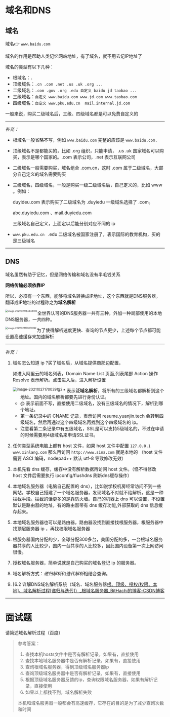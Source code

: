# 域名和DNS
## 域名

域名👉 `www.baidu.com`

域名的作用是帮助人类记忆网站地址，有了域名，就不用去记IP地址了

域名的类型有以下几种：

- 根域名：`.`
- 顶级域名：`.cn .com .net .us .uk .org ... `
- 二级域名：`.com .gov .org .edu 自定义 baidu jd taobao ...`
- 三级域名：`自定义 www.baidu.com www.jd.com www.taobao.com`
- 四级域名：`自定义 www.pku.edu.cn  mail.internal.jd.com`

一般来说，购买二级域名后，三级、四级域名都是可以免费自定义的

----

*补充：*

- 根域名一般省略不写，例如 `www.baidu.com` 完整的应该是 `www.baidu.com.`

- 顶级域名不是都能买的，比如 .org 组织，只能申请， .us .uk 国家域名可以购买，表示是哪个国家的。.com 表示公司，.net 表示互联网公司

- 二级域名一般需要购买，域名组合 .com.cn，这时 .com 属于二级域名，大部分自己定义的域名需要购买

- 三级域名，四级域名，一般是购买一级二级域名后，自己定义的，比如 www 。例如：

  duyideu.com 表示购买了二级域名为 .duyiedu 一级域名选择了 .com。

  abc.duyiedu.com 、mail.duyiedu.com

  三级域名自己定义，上面定以后能分别对应不同的 ip

-  `www.pku.edu.cn ` .edu 二级域名被国家注册了，表示国际的教育机构，买的是三级域名

----



## DNS

域名虽然有助于记忆，但是网络传输和域名没有半毛钱关系

**网络传输必须依靠IP**

所以，必须有一个东西，能够将域名转换成IP地址，这个东西就是DNS服务器，翻译成IP地址的过程称之为**域名解析**

<img src="https://qwq9527.gitee.io/resource/imgs/20211027164448.png" alt="image-20211027164448706" style="zoom:50%;" align="left" />

全世界认可的DNS服务器一共有三种，外加一种局部使用的本地DNS服务器，一共四种。

<img src="https://qwq9527.gitee.io/resource/imgs/20211027170039.png" alt="image-20211027170039192" style="zoom:50%;" align="left"/>

为了使得解析速度更快、查询的节点更少，上述每个节点都可能设置高速缓存来加速解析

----

*补充：*

1. 域名怎么知道 ip ?买了域名后，从域名提供商那边配置，

   如进入阿里云的域名列表，Domain Name List 页面,列表尾部 Action 操作 Resolve 表示解析。点击进入后，进入解析设置

   

   <img src="https://qwq9527.gitee.io/resource/imgs/yu.jpg" alt="image-20211027170039192" style="zoom:80%;" align="left"/>

   - \* 表示**泛域名解析**，将所有的三级域名都解析到这个地址。国内的域名解析都要先进行身份认证。
   - @ 表示前面不写，直接使用二级域名，没有三级域名的情况下，解析到哪个地址。
   - 第一条记录中的 CNAME 记录，表示访问 resume.yuanjin.tech 会转到四级域名，然后再通过这个四级域名再找到这个四级域名的 ip。
   - 注意看第二条记录中有五级域名，SSL是可以支持5级域名的，不过在申请的时候需要用4级域名来申请SSL证书。

2. 任何类型系统电脑上都有 host 文件，如果 host 文件中配置 `127.0.0.1 www.xinlang.com` 那么再访问 `http://www.sina.com` 就是本地的 （host 文件需要 ASCI 编码，nodepad++ 默认 utf-8 导致修改无效）

3. 本机先看 dns 缓存，缓存中没有解析数据再访问 host 文件。（怪不得修改 host 文件后需要执行 ipconfig/flushdns 刷新dns缓存操作）

4. 本地域名服务器（电脑自己配置的 dns），比如说学校机房经常访问不到一些网站，学校自己搭建了一个域名服务器，发现域名不对就不给解析，这是一种拦截手段。拦截的话更多的是靠防火墙。自己的机器上 dns 可以设置，不设置默认是路由器的地址，有的路由器带有 dns 缓存功能,外部获取的 dns 信息缓存起来。

5. 本地域名服务器也可以是路由器，路由器没找到直接找根服务器，根服务器中找顶层服务器 ip ，再找权限域名服务器

6. 根服务器国内分配的少，全球分配300多台，美国分配的多，一台根域名服务器共享的人比较少，国内一台共享的人比较多，因此国内设备第一次上网访问很慢。

7. 授权域名服务器，简单说就是自己购买的域名登记 ip 的服务器。

8. 域名解析方式：*递归解析*和*迭代解析*相结合查询。

9. [6.2 详解DNS域名解析系统（域名、域名服务器[根、顶级、授权/权限、本地\]、域名解析过程[递归与迭代]）_根域名服务器_BitHachi的博客-CSDN博客](https://blog.csdn.net/weixin_43914604/article/details/105583806#SnippetTab)

----



# 面试题

请简述域名解析过程（百度）

> 参考答案：
>
> 1. 查找本机hosts文件中是否有解析记录，如果有，直接使用
> 2. 查找本地域名服务器中是否有解析记录，如果有，直接使用
> 3. 查询根域名服务器，得到顶级域名服务器ip
> 4. 查询顶级域名服务器中是否有解析记录，如果有，直接使用
> 5. 根据顶级域名服务器反馈的ip，查询权限域名服务器，如果有解析记录，直接使用
> 6. 如果以上都找不到，域名解析失败
>
> 本机和域名服务器一般都会有高速缓存，它存在的目的是为了减少查询次数和时间